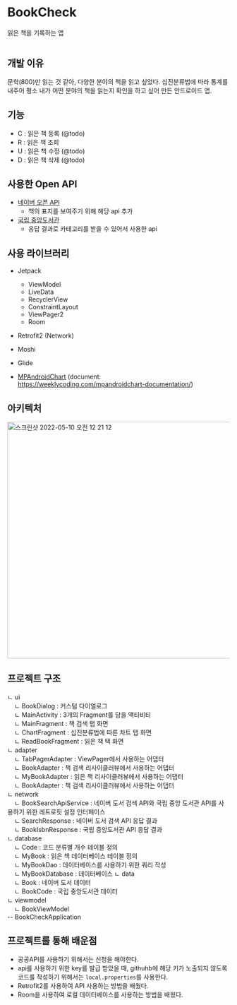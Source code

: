 # BookCheck
읽은 책을 기록하는 앱


<img src="" />

## 개발 이유
문학(800)만 읽는 것 같아, 다양한 분야의 책을 읽고 싶었다. 십진분류법에 따라 통계를 내주어 평소 내가 어떤 분야의 책을 읽는지 확인을 하고 싶어 만든 안드로이드 앱.

## 기능
- C : 읽은 책 등록 (@todo)
- R : 읽은 책 조회
- U : 읽은 책 수정 (@todo)
- D : 읽은 책 삭제 (@todo)

## 사용한 Open API
- [네이버 오픈 API](https://developers.naver.com/docs/search/book/)
  - 책의 표지를 보여주기 위해 해당 api 추가 
- [국립 중앙도서관](https://www.nl.go.kr/NL/contents/N31101030700.do)
  - 응답 결과로 카테고리를 받을 수 있어서 사용한 api

## 사용 라이브러리
- Jetpack
  - ViewModel
  - LiveData
  - RecyclerView
  - ConstraintLayout
  - ViewPager2
  - Room

- Retrofit2 (Network)
- Moshi
- Glide
- [MPAndroidChart](https://github.com/PhilJay/MPAndroidChart) (document: https://weeklycoding.com/mpandroidchart-documentation/)

## 아키텍처

<img width="536" alt="스크린샷 2022-05-10 오전 12 21 12" src="https://user-images.githubusercontent.com/46019755/167442599-01632f5b-9e17-47d8-b7ba-a059486d8ee7.png">

## 프로젝트 구조
ㄴ ui    
&nbsp;&nbsp;&nbsp;&nbsp;ㄴ BookDialog : 커스텀 다이얼로그    
&nbsp;&nbsp;&nbsp;&nbsp;ㄴ MainActivity : 3개의 Fragment를 담을 액티비티    
&nbsp;&nbsp;&nbsp;&nbsp;ㄴ MainFragment : 책 검색 탭 화면    
&nbsp;&nbsp;&nbsp;&nbsp;ㄴ ChartFragment : 십진분류법에 따른 차트 탭 화면    
&nbsp;&nbsp;&nbsp;&nbsp;ㄴ ReadBookFragment : 읽은 책 택 화면    
ㄴ adapter    
&nbsp;&nbsp;&nbsp;&nbsp;ㄴ TabPagerAdapter : ViewPager에서 사용하는 어댑터     
&nbsp;&nbsp;&nbsp;&nbsp;ㄴ BookAdapter : 책 검색 리사이클러뷰에서 사용하는 어댑터     
&nbsp;&nbsp;&nbsp;&nbsp;ㄴ MyBookAdapter : 읽은 책 리사이클러뷰에서 사용하는 어댑터     
&nbsp;&nbsp;&nbsp;&nbsp;ㄴ BookAdapter : 책 검색 리사이클러뷰에서 사용하는 어댑터      
ㄴ network   
&nbsp;&nbsp;&nbsp;&nbsp;ㄴ BookSearchApiService : 네이버 도서 검색 API와 국립 중앙 도서관 API를 사용하기 위한 레트로핏 설정 인터페이스    
&nbsp;&nbsp;&nbsp;&nbsp;ㄴ SearchResponse : 네이버 도서 검색 API 응답 결과      
&nbsp;&nbsp;&nbsp;&nbsp;ㄴ BookIsbnResponse : 국립 중앙도서관 API 응답 결과      
ㄴ database        
&nbsp;&nbsp;&nbsp;&nbsp;ㄴ Code : 코드 분류별 개수 테이블 정의      
&nbsp;&nbsp;&nbsp;&nbsp;ㄴ MyBook : 읽은 책 데이터베이스 테이블 정의    
&nbsp;&nbsp;&nbsp;&nbsp;ㄴ MyBookDao : 데이터베이스를 사용하기 위한 쿼리 작성    
&nbsp;&nbsp;&nbsp;&nbsp;ㄴ MyBookDatabase : 데이터베이스
ㄴ data     
&nbsp;&nbsp;&nbsp;&nbsp;ㄴ Book : 네이버 도서 데이터      
&nbsp;&nbsp;&nbsp;&nbsp;ㄴ BookCode : 국립 중앙도서관 데이터     
ㄴ viewmodel    
&nbsp;&nbsp;&nbsp;&nbsp;ㄴ BookViewModel    
-- BookCheckApplication
    

## 프로젝트를 통해 배운점
- 공공API를 사용하기 위해서는 신청을 해야한다.
- api를 사용하기 위한 key를 발급 받았을 때, githuhb에 해당 키가 노출되지 않도록 코드를 작성하기 위해서는 `local.properties`를 사용한다. 
- Retrofit2를 사용하여 API 사용하는 방법을 배웠다.
- Room을 사용하여 로컬 데이터베이스를 사용하는 방법을 배웠다.
